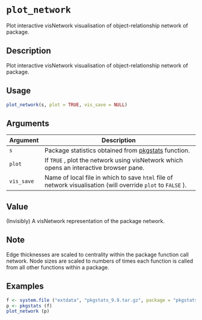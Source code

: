 # `plot_network`

Plot interactive visNetwork visualisation of object-relationship
 network of package.


## Description

Plot interactive visNetwork visualisation of object-relationship
 network of package.


## Usage

```r
plot_network(s, plot = TRUE, vis_save = NULL)
```


## Arguments

Argument      |Description
------------- |----------------
`s`     |     Package statistics obtained from [pkgstats](#pkgstats) function.
`plot`     |     If `TRUE` , plot the network using visNetwork which opens an interactive browser pane.
`vis_save`     |     Name of local file in which to save `html` file of network visualisation (will override `plot` to `FALSE` ).


## Value

(Invisibly) A visNetwork representation of the package network.


## Note

Edge thicknesses are scaled to centrality within the package function
 call network. Node sizes are scaled to numbers of times each function is
 called from all other functions within a package.


## Examples

```r
f <- system.file ("extdata", "pkgstats_9.9.tar.gz", package = "pkgstats")
p <- pkgstats (f)
plot_network (p)
```


